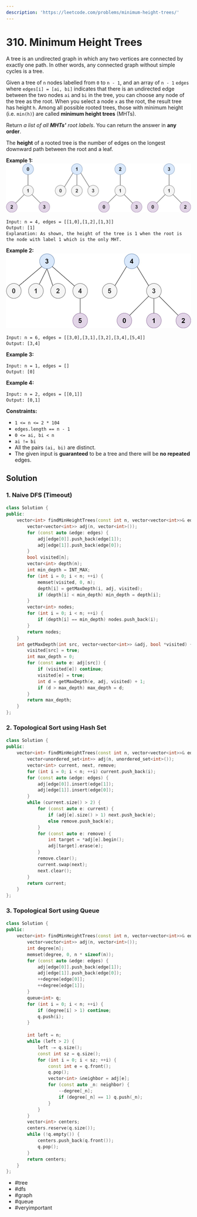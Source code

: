 ```yaml
---
description: 'https://leetcode.com/problems/minimum-height-trees/'
---
```


# 310. Minimum Height Trees



A tree is an undirected graph in which any two vertices are connected by exactly one path. In other words, any connected graph without simple cycles is a tree.

Given a tree of `n` nodes labelled from `0` to `n - 1`, and an array of `n - 1` `edges` where `edges[i] = [ai, bi]` indicates that there is an undirected edge between the two nodes `ai` and `bi` in the tree, you can choose any node of the tree as the root. When you select a node `x` as the root, the result tree has height `h`. Among all possible rooted trees, those with minimum height \(i.e. `min(h)`\)  are called **minimum height trees** \(MHTs\).

Return _a list of all **MHTs'** root labels_. You can return the answer in **any order**.

The **height** of a rooted tree is the number of edges on the longest downward path between the root and a leaf.

**Example 1:** ![](../.gitbook/assets/e1.jpg)

```text
Input: n = 4, edges = [[1,0],[1,2],[1,3]]
Output: [1]
Explanation: As shown, the height of the tree is 1 when the root is the node with label 1 which is the only MHT.
```

**Example 2:** ![](../.gitbook/assets/e2.jpg)

```text
Input: n = 6, edges = [[3,0],[3,1],[3,2],[3,4],[5,4]]
Output: [3,4]
```

**Example 3:**

```text
Input: n = 1, edges = []
Output: [0]
```

**Example 4:**

```text
Input: n = 2, edges = [[0,1]]
Output: [0,1]
```

**Constraints:**

* `1 <= n <= 2 * 104`
* `edges.length == n - 1`
* `0 <= ai, bi < n`
* `ai != bi`
* All the pairs `(ai, bi)` are distinct.
* The given input is **guaranteed** to be a tree and there will be **no repeated** edges.

## Solution

### 1. Naive DFS \(Timeout\) 

```cpp
class Solution {
public:
    vector<int> findMinHeightTrees(const int n, vector<vector<int>>& edges) {
        vector<vector<int>> adj(n, vector<int>());
        for (const auto &edge: edges) {
            adj[edge[0]].push_back(edge[1]);
            adj[edge[1]].push_back(edge[0]);
        }
        bool visited[n];
        vector<int> depth(n);
        int min_depth = INT_MAX;
        for (int i = 0; i < n; ++i) {
            memset(visited, 0, n);
            depth[i] = getMaxDepth(i, adj, visited);
            if (depth[i] < min_depth) min_depth = depth[i];
        }
        vector<int> nodes;
        for (int i = 0; i < n; ++i) {
            if (depth[i] == min_depth) nodes.push_back(i);
        }
        return nodes;
    }
    int getMaxDepth(int src, vector<vector<int>> &adj, bool *visited) {
        visited[src] = true;
        int max_depth = 0;
        for (const auto e: adj[src]) {
            if (visited[e]) continue;
            visited[e] = true;
            int d = getMaxDepth(e, adj, visited) + 1;
            if (d > max_depth) max_depth = d;
        }
        return max_depth;
    }
};
```

### 2. Topological Sort using Hash Set

```cpp
class Solution {
public:
    vector<int> findMinHeightTrees(const int n, vector<vector<int>>& edges) {
        vector<unordered_set<int>> adj(n, unordered_set<int>());
        vector<int> current, next, remove;
        for (int i = 0; i < n; ++i) current.push_back(i);
        for (const auto &edge: edges) {
            adj[edge[0]].insert(edge[1]);
            adj[edge[1]].insert(edge[0]);
        }
        while (current.size() > 2) {
            for (const auto e: current) {
                if (adj[e].size() > 1) next.push_back(e);
                else remove.push_back(e);
            }
            for (const auto e: remove) {
                int target = *adj[e].begin();
                adj[target].erase(e);
            }
            remove.clear();
            current.swap(next);
            next.clear();
        }
        return current;
    }
};
```

### 3. Topological Sort using Queue

```cpp
class Solution {
public:
    vector<int> findMinHeightTrees(const int n, vector<vector<int>>& edges) {
        vector<vector<int>> adj(n, vector<int>());
        int degree[n];
        memset(degree, 0, n * sizeof(n));
        for (const auto &edge: edges) {
            adj[edge[0]].push_back(edge[1]);
            adj[edge[1]].push_back(edge[0]);
            ++degree[edge[0]];
            ++degree[edge[1]];
        }
        queue<int> q;
        for (int i = 0; i < n; ++i) {
            if (degree[i] > 1) continue;
            q.push(i);
        }
        
        int left = n;
        while (left > 2) {
            left -= q.size();
            const int sz = q.size();
            for (int i = 0; i < sz; ++i) {
                const int e = q.front();
                q.pop();
                vector<int> &neighbor = adj[e];
                for (const auto _n: neighbor) {
                    --degree[_n];
                    if (degree[_n] == 1) q.push(_n);
                }
            }
        }
        vector<int> centers;
        centers.reserve(q.size());
        while (!q.empty()) {
            centers.push_back(q.front());
            q.pop();
        }
        return centers;
    }
};
```

* \#tree
* \#dfs
* \#graph
* \#queue
* \#veryimportant

